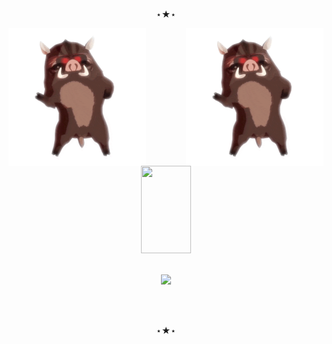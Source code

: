 <!-- https://github.com/sindresorhus/css-in-readme-like-wat -->
<!-- https://github.com/AsyncBanana/AsyncBanana -->
<!-- https://zzetao.github.io/awesome-github-profile/ -->

<br>
<br>
<br>

<!-- <p align="center">════ ⋆★⋆ ════</p> -->
<p align="center"> ⋆★⋆ </p>

<img src="/kaban.svg" align="left" height="220px">
<img src="/kaban.svg" align="right" height="220px">

<p align="center">
  <img src="/name.svg" width="40%" height="140px">
</p>

<!-- <h1 align="center"><img height="18px" src="./lickR.gif" /> <samp>Cherry Pie</samp> <img height="18px" src="./lickL.gif" /></h1> -->

<p align="center">
  <!--   <a href="#><img src="https://img.shields.io/badge/-🍑-ed0c38" /></a> -->
  <!-- <br> -->
  <!-- <a href="https://gist.github.com/HotCherryPie/0c758013d8b1b060fb71df5e53f488c3"><img src="https://img.shields.io/badge/🔖_bookmarks-public-DC143C?labelColor=fafafa" /></a> -->
  <!-- <a href="https://gist.github.com/HotCherryPie/4f1585415692e3844f9499b9e194931e"><img src="https://img.shields.io/badge/🔖_bookmarks-toolbox-dodgerblue?labelColor=fafafa" /></a> -->
  <!-- <br> -->
  <!--   <a href="https://github.com/HotCherryPie/gpt.js"><img src="https://img.shields.io/badge/gpt-F7DF1E?logo=javascript&labelColor=F7DF1E&logoColor=white" /></a>
  <a href="https://github.com/HotCherryPie/gpt.vue"><img src="https://img.shields.io/badge/gpt-3fb984?logo=vue.js&labelColor=3fb984&logoColor=white" /></a>
  <a href="https://github.com/HotCherryPie/gpt.react"><img src="https://img.shields.io/badge/gpt-61dafb?logo=react&labelColor=61dafb&logoColor=white" /></a>
  <br>
  <a href="https://github.com/HotCherryPie/doodles.js"><img src="https://img.shields.io/badge/-doodles-F7DF1E?logo=javascript&labelColor=F7DF1E&logoColor=white" /></a>
  <a href="https://github.com/HotCherryPie/doodles.vue"><img src="https://img.shields.io/badge/-doodles-3fb984?logo=vue.js&labelColor=3fb984&logoColor=white" /></a>
  <a href="https://github.com/HotCherryPie/doodles.react"><img src="https://img.shields.io/badge/-doodles-61dafb?logo=react&labelColor=61dafb&logoColor=white" /></a>
  <br> -->
<!--   <a href="https://discord.com/"><img src="https://img.shields.io/badge/Discord-girl%230069-434cb0?logo=discord&logoColor=white&labelColor=5865f2" /></a> -->
  <br>
  <a href="https://codepen.io/amazing-vishnya"><img src="https://img.shields.io/badge/codepen-1e1f26?logo=codepen&labelColor=1e1f26&logoColor=white" /></a>
  <br>
  <!--<a href="https://genshin.hoyoverse.com/"><img src="https://img.shields.io/badge/Genshin_Impact-708365509-3db8ff?labelColor=3db8ff" /></a> -->
</p>

<br>
<br>

<p align="center"> ⋆★⋆ </p>

<br>
<br>
<br>

<!-- <img src="/README.gif" width="100%"> -->
<!-- <img src="https://i.giphy.com/media/GDNpO42UgnRuw/giphy.webp" width="100%"> -->

